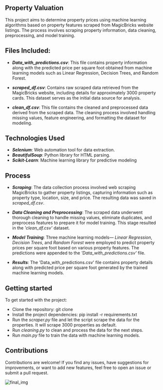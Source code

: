 ## Property Valuation
This project aims to determine property prices using machine learning algorithms based on property features scraped from MagicBricks website listings. The process involves scraping property information, data cleaning, preprocessing, and model training.

## Files Included:
* ***Data_with_predictions.csv***: This file contains property information along with the predicted price per square foot obtained from machine learning models such as Linear Regression, Decision Trees, and Random Forest.

* ***scraped_df.csv***: Contains raw scraped data retrieved from the MagicBricks website, including details for approximately 3000 property cards. This dataset serves as the initial data source for analysis.

* ***clean_df.csv***: This file contains the cleaned and preprocessed data derived from the scraped data. The cleaning process involved handling missing values, feature engineering, and formatting the dataset for modeling.

## Technologies Used  
* ***Selenium***: Web automation tool for data extraction.
* ***BeautifulSoup***: Python library for HTML parsing.
* ***Scikit-Learn***: Machine learning library for predictive modeling

## Process
* ***Scraping***: The data collection process involved web scraping MagicBricks to gather property listings, capturing information such as property type, location, size, and price. The resulting data was saved in *scraped_df.csv*.

* ***Data Cleaning and Preprocessing***: The scraped data underwent thorough cleaning to handle missing values, eliminate duplicates, and preprocess features to prepare it for model training. This stage resulted in the *'clean_df.csv'* dataset.

* ***Model Training***: Three machine learning models— *Linear Regression*, *Decision Trees*, and *Random Forest* were employed to predict property prices per square foot based on various property features. The predictions were appended to the *'Data_with_predictions.csv'* file.

* ***Results***: The 'Data_with_predictions.csv' file contains property details along with predicted price per square foot generated by the trained machine learning models.

## Getting started
To get started with the project:
* Clone the repository: git clone
* Install the project dependencies: pip install -r requirements.txt
* Run the *scraper.py* file and let the script scrape the data for the properties. It will scrape 3000 properties as default.
* Run *cleaning.py* to clean and process the data for the next steps.
* Run *main.py* file to train the data with machine learning models.

## Contributions
Contributions are welcome! If you find any issues, have suggestions for improvements, or want to add new features, feel free to open an issue or submit a pull request.

![final_img](https://github.com/aniketjaiswal21/Property-Valuation/assets/113088338/b535f492-a68f-4e2e-82e9-711bdb2159b4)
